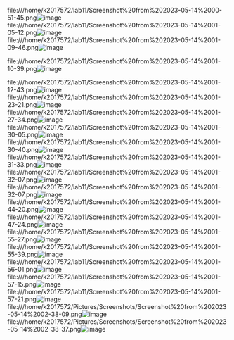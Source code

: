 
file:///home/k2017572/lab11/Screenshot%20from%202023-05-14%2000-51-45.png![image](https://github.com/omarfaizi/OsLabSpr23/assets/123714746/b44250e3-a037-44c5-a8ee-8aae02070176)
file:///home/k2017572/lab11/Screenshot%20from%202023-05-14%2001-05-12.png![image](https://github.com/omarfaizi/OsLabSpr23/assets/123714746/583af507-6a24-4fd0-984a-3f86880555f1)
file:///home/k2017572/lab11/Screenshot%20from%202023-05-14%2001-09-46.png![image](https://github.com/omarfaizi/OsLabSpr23/assets/123714746/d6de958e-6ef5-4364-bde6-60b977cd90d8)

file:///home/k2017572/lab11/Screenshot%20from%202023-05-14%2001-10-39.png![image](https://github.com/omarfaizi/OsLabSpr23/assets/123714746/3c277ff8-3c0d-457a-a437-052465b997a2)

file:///home/k2017572/lab11/Screenshot%20from%202023-05-14%2001-12-43.png![image](https://github.com/omarfaizi/OsLabSpr23/assets/123714746/b3cc93c7-4480-4fb0-9b0b-24e8876ab125)
file:///home/k2017572/lab11/Screenshot%20from%202023-05-14%2001-23-21.png![image](https://github.com/omarfaizi/OsLabSpr23/assets/123714746/803856e2-700f-474f-94ff-ea16084ef4c9)
file:///home/k2017572/lab11/Screenshot%20from%202023-05-14%2001-27-34.png![image](https://github.com/omarfaizi/OsLabSpr23/assets/123714746/fa3064ea-f966-4ebe-8029-d077b36bb6bc)
file:///home/k2017572/lab11/Screenshot%20from%202023-05-14%2001-30-05.png![image](https://github.com/omarfaizi/OsLabSpr23/assets/123714746/2825e6b2-5f01-4c9a-89e3-3984d0d6dc7a)
file:///home/k2017572/lab11/Screenshot%20from%202023-05-14%2001-30-40.png![image](https://github.com/omarfaizi/OsLabSpr23/assets/123714746/eac18f37-2913-43b3-9ceb-c53d654dc7d9)
file:///home/k2017572/lab11/Screenshot%20from%202023-05-14%2001-31-33.png![image](https://github.com/omarfaizi/OsLabSpr23/assets/123714746/9082375e-24b3-45bd-8500-0e60491f3430)
file:///home/k2017572/lab11/Screenshot%20from%202023-05-14%2001-32-07.png![image](https://github.com/omarfaizi/OsLabSpr23/assets/123714746/10802d06-3821-4e8d-9ce6-249b62a26708)
file:///home/k2017572/lab11/Screenshot%20from%202023-05-14%2001-32-07.png![image](https://github.com/omarfaizi/OsLabSpr23/assets/123714746/eeaafdf6-1c1d-41de-8035-40ded8ed235d)
file:///home/k2017572/lab11/Screenshot%20from%202023-05-14%2001-44-20.png![image](https://github.com/omarfaizi/OsLabSpr23/assets/123714746/dc3f8776-d2a3-4e62-906d-99cdc00c2c86)
file:///home/k2017572/lab11/Screenshot%20from%202023-05-14%2001-47-24.png![image](https://github.com/omarfaizi/OsLabSpr23/assets/123714746/395a629c-f436-4cbb-a94d-25907d53f0ee)
file:///home/k2017572/lab11/Screenshot%20from%202023-05-14%2001-55-27.png![image](https://github.com/omarfaizi/OsLabSpr23/assets/123714746/ad2bebb3-ee27-4b04-acc7-a7395bdd55b8)
file:///home/k2017572/lab11/Screenshot%20from%202023-05-14%2001-55-39.png![image](https://github.com/omarfaizi/OsLabSpr23/assets/123714746/546b5a40-e95a-4f0f-a0c7-7f555fe8efcc)
file:///home/k2017572/lab11/Screenshot%20from%202023-05-14%2001-56-01.png![image](https://github.com/omarfaizi/OsLabSpr23/assets/123714746/cecac7c8-3736-4a9f-b19c-ba3e7d6e3c59)
file:///home/k2017572/lab11/Screenshot%20from%202023-05-14%2001-57-15.png![image](https://github.com/omarfaizi/OsLabSpr23/assets/123714746/6d89e6d6-cde9-474e-b406-90fc43571145)
file:///home/k2017572/lab11/Screenshot%20from%202023-05-14%2001-57-21.png![image](https://github.com/omarfaizi/OsLabSpr23/assets/123714746/8905cfc7-7ab4-42c9-9b6c-9086f6adffee)
file:///home/k2017572/Pictures/Screenshots/Screenshot%20from%202023-05-14%2002-38-09.png![image](https://github.com/omarfaizi/OsLabSpr23/assets/123714746/965ed8c4-62e5-46dd-a196-8854251c5ec8)
file:///home/k2017572/Pictures/Screenshots/Screenshot%20from%202023-05-14%2002-38-37.png![image](https://github.com/omarfaizi/OsLabSpr23/assets/123714746/aae6b74b-8e0b-46b3-b4bc-036db6c31392)
